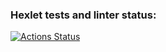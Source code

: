 ### Hexlet tests and linter status:
[![Actions Status](https://github.com/RenaSaha/frontend-project-46/actions/workflows/hexlet-check.yml/badge.svg)](https://github.com/RenaSaha/frontend-project-46/actions)